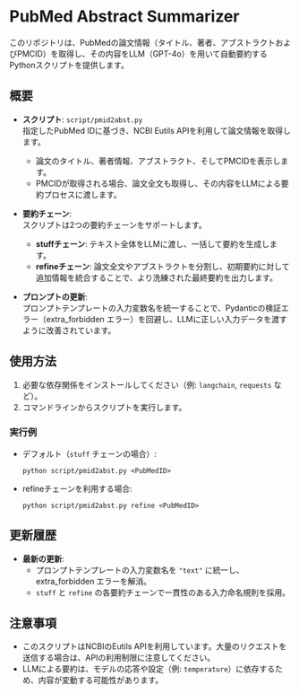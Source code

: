 # PubMed Abstract Summarizer

このリポジトリは、PubMedの論文情報（タイトル、著者、アブストラクトおよびPMCID）を取得し、その内容をLLM（GPT-4o）を用いて自動要約するPythonスクリプトを提供します。

## 概要

- **スクリプト**: `script/pmid2abst.py`  
  指定したPubMed IDに基づき、NCBI Eutils APIを利用して論文情報を取得します。
  - 論文のタイトル、著者情報、アブストラクト、そしてPMCIDを表示します。
  - PMCIDが取得される場合、論文全文も取得し、その内容をLLMによる要約プロセスに渡します。

- **要約チェーン**:  
  スクリプトは2つの要約チェーンをサポートします。
  - **stuffチェーン**: テキスト全体をLLMに渡し、一括して要約を生成します。
  - **refineチェーン**: 論文全文やアブストラクトを分割し、初期要約に対して追加情報を統合することで、より洗練された最終要約を出力します。

- **プロンプトの更新**:  
  プロンプトテンプレートの入力変数名を統一することで、Pydanticの検証エラー（extra_forbidden エラー）を回避し、LLMに正しい入力データを渡すように改善されています。

## 使用方法

1. 必要な依存関係をインストールしてください（例: `langchain`, `requests` など）。
2. コマンドラインからスクリプトを実行します。

### 実行例

- デフォルト（`stuff` チェーンの場合）:
  ```
  python script/pmid2abst.py <PubMedID>
  ```

- refineチェーンを利用する場合:
  ```
  python script/pmid2abst.py refine <PubMedID>
  ```

## 更新履歴

- **最新の更新**:
  - プロンプトテンプレートの入力変数名を `"text"` に統一し、extra_forbidden エラーを解消。
  - `stuff` と `refine` の各要約チェーンで一貫性のある入力命名規則を採用。

## 注意事項

- このスクリプトはNCBIのEutils APIを利用しています。大量のリクエストを送信する場合は、APIの利用制限に注意してください。
- LLMによる要約は、モデルの応答や設定（例: `temperature`）に依存するため、内容が変動する可能性があります。
